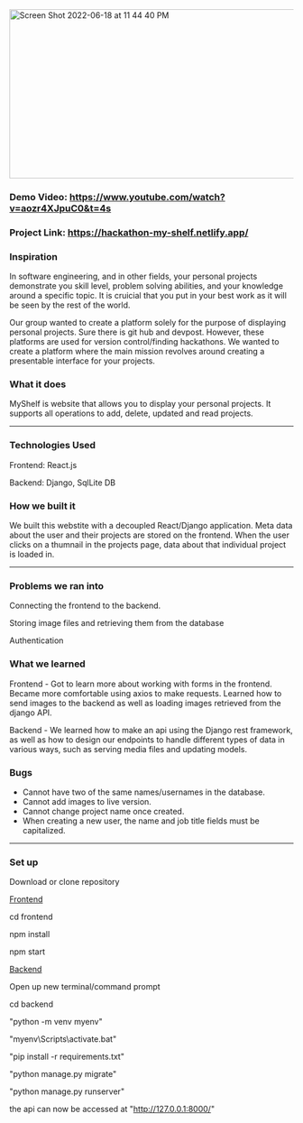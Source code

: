 <img width="700" height="300" alt="Screen Shot 2022-06-18 at 11 44 40 PM" src="https://user-images.githubusercontent.com/68403991/174465150-f4037c2b-b81e-46b4-acc9-fd29efa3e378.png">

### Demo Video: https://www.youtube.com/watch?v=aozr4XJpuC0&t=4s

### Project Link: https://hackathon-my-shelf.netlify.app/

### Inspiration

In software engineering, and in other fields, your personal projects demonstrate you skill level, problem solving abilities, and your knowledge around a specific topic. It is cruicial that you put in your best work as it will be seen by the rest of the world.

Our group wanted to create a platform solely for the purpose of displaying personal projects. Sure there is git hub and devpost. However, these platforms are used for version control/finding hackathons. We wanted to create a platform where the main mission revolves around creating a presentable interface for your projects.

### What it does

MyShelf is website that allows you to display your personal projects. It supports all operations to add, delete, updated and read projects.

<hr/>

### Technologies Used

Frontend: React.js

Backend: Django, SqlLite DB

### How we built it

We built this webstite with a decoupled React/Django application.
Meta data about the user and their projects are stored on the frontend. When the user clicks on a thumnail in the projects page, data about that individual project is loaded in.

<hr/>

### Problems we ran into

Connecting the frontend to the backend.

Storing image files and retrieving them from the database

Authentication

### What we learned

Frontend - Got to learn more about working with forms in the frontend. Became more comfortable using axios to make requests. Learned how to send images to the backend as well as loading images retrieved from the django API.

Backend - We learned how to make an api using the Django rest framework, as well as how to design our endpoints to handle different types of data in various ways, such as serving media files and updating models.

### Bugs

- Cannot have two of the same names/usernames in the database.
- Cannot add images to live version.
- Cannot change project name once created.
- When creating a new user, the name and job title fields must be capitalized.

<hr/>

### Set up

Download or clone repository

<ins>Frontend</ins>

cd frontend

npm install

npm start

<ins>Backend</ins>

Open up new terminal/command prompt

cd backend

"python -m venv myenv"

"myenv\Scripts\activate.bat"

"pip install -r requirements.txt"

"python manage.py migrate"

"python manage.py runserver"

the api can now be accessed at "http://127.0.0.1:8000/"

